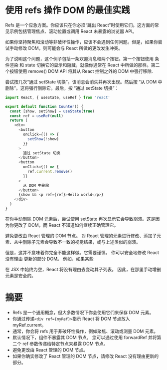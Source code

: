 # 使用 refs 操作 DOM 的最佳实践

Refs 是一个应急方案。你应该只在你必须“跳出 React”时使用它们。这方面的常见示例包括管理焦点、滚动位置或调用 React 未暴露的浏览器 API。

如果你坚持聚焦和滚动等非破坏性操作，应该不会遇到任何问题。但是，如果你尝试手动修改 DOM，则可能会与 React 所做的更改发生冲突。

为了说明这个问题，这个例子包括一条欢迎消息和两个按钮。第一个按钮使用 条件渲染 和 state 切换它的显示和隐藏，就像你通常在 React 中所做的那样。第二个按钮使用 remove() DOM API 将其从 React 控制之外的 DOM 中强行移除.

尝试按几次“通过 setState 切换”。该消息会消失并再次出现。然后按 “从 DOM 中删除”。这将强行删除它。最后，按 “通过 setState 切换”：

```js
import React, { useState, useRef } from 'react'

export default function Counter() {
  const [show, setShow] = useState(true)
  const ref = useRef(null)
  return (
    <div>
      <button
        onClick={() => {
          setShow(!show)
        }}
      >
        通过 setState 切换
      </button>
      <button
        onClick={() => {
          ref.current.remove()
        }}
      >
        从 DOM 中删除
      </button>
      {show && <p ref={ref}>Hello world</p>}
    </div>
  )
}
```

在你手动删除 DOM 元素后，尝试使用 setState 再次显示它会导致崩溃。这是因为你更改了 DOM，而 React 不知道如何继续正确管理它。

避免更改由 React 管理的 DOM 节点。 对 React 管理的元素进行修改、添加子元素、从中删除子元素会导致不一致的视觉结果，或与上述类似的崩溃。

但是，这并不意味着你完全不能这样做。它需要谨慎。 你可以安全地修改 React 没有理由 更新的部分 DOM。 例如，如果某些 <div> 在 JSX 中始终为空，React 将没有理由去变动其子列表。 因此，在那里手动增删元素是安全的。

# 摘要

- Refs 是一个通用概念，但大多数情况下你会使用它们来保存 DOM 元素。
- 你通过传递`<div ref={myRef}>`指示 React 将 DOM 节点放入 myRef.current。
- 通常，你会将 refs 用于非破坏性操作，例如聚焦、滚动或测量 DOM 元素。
- 默认情况下，组件不暴露其 DOM 节点。 您可以通过使用 forwardRef 并将第二个 ref 参数传递给特定节点来暴露 DOM 节点。
- 避免更改由 React 管理的 DOM 节点。
- 如果你确实修改了 React 管理的 DOM 节点，请修改 React 没有理由更新的部分。
